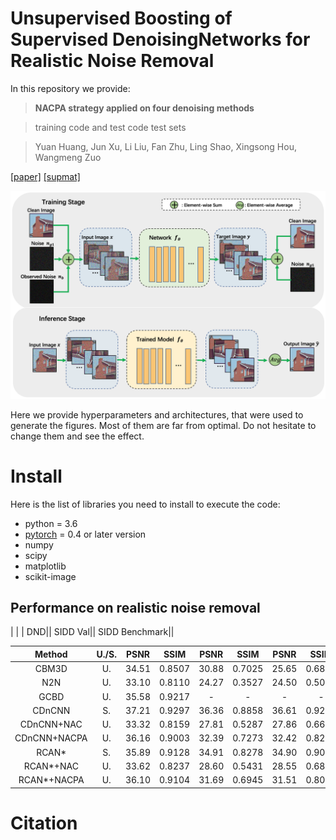  # Unsupervised Boosting of Supervised DenoisingNetworks for Realistic Noise Removal

In this repository we provide:

> **NACPA strategy applied on four denoising methods**

> training code and test code test sets

> Yuan Huang, Jun Xu, Li Liu, Fan Zhu, Ling Shao, Xingsong Hou, Wangmeng Zuo


[[paper]](https://paper.pdf) [[supmat]](supp.pdf)

![](./pipeline_img/pipeline.png)

Here we provide hyperparameters and architectures, that were used to generate the figures. Most of them are far from optimal. Do not hesitate to change them and see the effect.


# Install

Here is the list of libraries you need to install to execute the code:
- python = 3.6
- [pytorch](http://pytorch.org/) = 0.4 or later version
- numpy
- scipy
- matplotlib
- scikit-image


## Performance on realistic noise removal
|        |       | DND|| SIDD Val|| SIDD Benchmark||

| Method | U./S. | PSNR | SSIM   | PSNR | SSIM   |  PSNR| SSIM   |
|:------------:|:-----:|:----:|:------:|:----:|:------:|:----:|:------:|
|CBM3D         |   U.  | 34.51| 0.8507 | 30.88| 0.7025 |25.65 |0.6850  |
|N2N           |   U.  | 33.10| 0.8110 | 24.27| 0.3527 |24.50 |0.5050  |
|GCBD          |   U.  | 35.58| 0.9217 |   -  | -      |-     |-       |
|CDnCNN        |   S.  | 37.21| 0.9297 | 36.36| 0.8858 |36.61 | 0.9270 |
|CDnCNN+NAC    |   U.  | 33.32| 0.8159 |27.81 |0.5287  | 27.86| 0.6660 |
|CDnCNN+NACPA  |   U.  |36.16 |0.9003  |32.39 |0.7273  |32.42 |0.8260  |
|RCAN*         | S.    | 35.89|  0.9128| 34.91|0.8278  | 34.90|0.9000  |
|RCAN*+NAC     | U.    |33.62 |0.8237  |28.60 |0.5431  |28.55 |0.6870  |
|RCAN*+NACPA   | U.    |36.10 |0.9104  |31.69 |0.6945  | 31.51|0.8090  | 


# Citation
```

```
